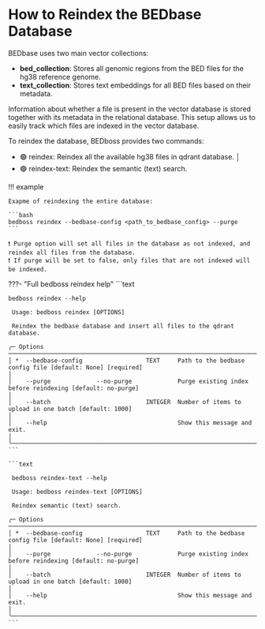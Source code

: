 # How to Reindex the BEDbase Database

BEDbase uses two main vector collections:

- **bed_collection**: Stores all genomic regions from the BED files for the hg38 reference genome.
- **text_collection**: Stores text embeddings for all BED files based on their metadata.

Information about whether a file is present in the vector database is stored together with its metadata in the relational database.
This setup allows us to easily track which files are indexed in the vector database.


To reindex the database, BEDboss provides two commands:

- 🟢 reindex: Reindex all the available hg38 files in qdrant database.                                                                                                                        │
- 🟢 reindex-text: Reindex the semantic (text) search.


!!! example

    Exapme of reindexing the entire database:

    ```bash
    bedboss reindex --bedbase-config <path_to_bedbase_config> --purge
    ```

    ❗ Purge option will set all files in the database as not indexed, and reindex all files from the database.
    ❗ If purge will be set to false, only files that are not indexed will be indexed.

???- "Full bedboss reindex help"
    ```text
    
    bedboss reindex --help
                                                                                                                                                                                                                                    
     Usage: bedboss reindex [OPTIONS]                                                                                                                                                                                                   
                                                                                                                                                                                                                                        
     Reindex the bedbase database and insert all files to the qdrant database.                                                                                                                                                          
                                                                                                                                                                                                                                        
    ╭─ Options ────────────────────────────────────────────────────────────────────────────────────────────────────────────────────────────────────────────────────────────────────────────────────────────────────────────────────────╮
    │ *  --bedbase-config                  TEXT     Path to the bedbase config file [default: None] [required]                                                                                                                         │
    │    --purge             --no-purge             Purge existing index before reindexing [default: no-purge]                                                                                                                         │
    │    --batch                           INTEGER  Number of items to upload in one batch [default: 1000]                                                                                                                             │
    │    --help                                     Show this message and exit.                                                                                                                                                        │
    ╰──────────────────────────────────────────────────────────────────────────────────────────────────────────────────────────────────────────────────────────────────────────────────────────────────────────────────────────────────╯
    ```

    ```text
    
     bedboss reindex-text --help
                                                                                                                                                                                                                                        
     Usage: bedboss reindex-text [OPTIONS]                                                                                                                                                                                              
                                                                                                                                                                                                                                        
     Reindex semantic (text) search.                                                                                                                                                                                                    
                                                                                                                                                                                                                                        
    ╭─ Options ────────────────────────────────────────────────────────────────────────────────────────────────────────────────────────────────────────────────────────────────────────────────────────────────────────────────────────╮
    │ *  --bedbase-config                  TEXT     Path to the bedbase config file [default: None] [required]                                                                                                                         │
    │    --purge             --no-purge             Purge existing index before reindexing [default: no-purge]                                                                                                                         │
    │    --batch                           INTEGER  Number of items to upload in one batch [default: 1000]                                                                                                                             │
    │    --help                                     Show this message and exit.                                                                                                                                                        │
    ╰──────────────────────────────────────────────────────────────────────────────────────────────────────────────────────────────────────────────────────────────────────────────────────────────────────────────────────────────────╯
    ```